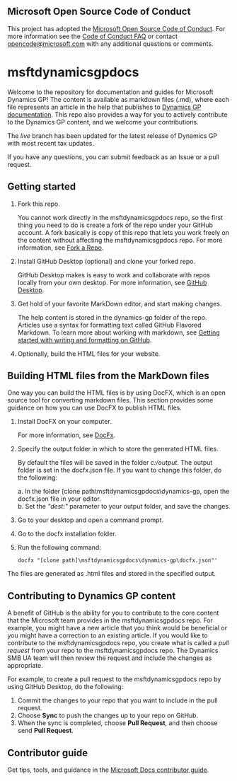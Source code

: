 ## Microsoft Open Source Code of Conduct

This project has adopted the [Microsoft Open Source Code of Conduct](https://opensource.microsoft.com/codeofconduct/).
For more information see the [Code of Conduct FAQ](https://opensource.microsoft.com/codeofconduct/faq/) or contact [opencode@microsoft.com](mailto:opencode@microsoft.com) with any additional questions or comments.

# msftdynamicsgpdocs

Welcome to the repository for documentation and guides for Microsoft Dynamics GP! The content is available as markdown files (.md), where each file represents an article in the help that publishes to [Dynamics GP documentation](https://learn.microsoft.com/dynamics-gp/). This repo also provides a way for you to actively contribute to the Dynamics GP content, and we welcome your contributions.

The *live* branch has been updated for the latest release of Dynamics GP with most recent tax updates.

If you have any questions, you can submit feedback as an Issue or a pull request.

## Getting started

1. Fork this repo.

    You cannot work directly in the msftdynamicsgpdocs repo, so the first thing you need to do is create a fork of the repo under your GitHub account. A fork basically is copy of this repo that lets you work freely on the content without affecting the msftdynamicsgpdocs repo. For more information, see [Fork a Repo](https://help.github.com/articles/fork-a-repo/).

2.  Install GitHub Desktop (optional) and clone your forked repo.

    GitHub Desktop makes is easy to work and collaborate with repos locally from your own desktop. For more information, see [GitHub Desktop](https://desktop.github.com/).   

2. Get hold of your favorite MarkDown editor, and start making changes.

    The help content is stored in the dynamics-gp folder of the repo. Articles use a syntax for formatting text called GitHub Flavored Markdown. To learn more about working with markdown, see [Getting started with writing and formatting on GitHub](https://help.github.com/articles/getting-started-with-writing-and-formatting-on-github/).

3. Optionally, build the HTML files for your website.


## Building HTML files from the MarkDown files
One way you can build the HTML files is by using DocFX, which is an open source tool for converting markdown files. This section provides some guidance on how you can use DocFX to publish HTML files.

1.  Install DocFX on your computer.

    For more information, see [DocFx](https://dotnet.github.io/docfx/).

2.  Specify the output folder in which to store the generated HTML files.

    By default the files will be saved in the folder *c:/output*. The output folder is set in the docfx.json file. If you want to change this folder, do the following:

    a. In the folder [clone path\msftdynamicsgpdocs\dynamics-gp\, open the docfx.json file in your editor.  
    b.  Set the *"dest:"* parameter to your output folder, and save the changes.  

3.  Go to your desktop and open a command prompt.

3.  Go to the docfx installation folder.

4.  Run the following command:
    ```
    docfx "[clone path]\msftdynamicsgpdocs\dynamics-gp\docfx.json"'
    ```

The files are generated as .html files and stored in the specified output.

## Contributing to Dynamics GP content
A benefit of GitHub is the ability for you to contribute to the core content that the Microsoft team provides in the msftdynamicsgpdocs repo. For example, you might have a new article that you think would be beneficial or you might have a correction to an existing article. If you would like to contribute to the msftdynamicsgpdocs repo, you create what is called a *pull request* from your repo to the msftdynamicsgpdocs repo. The Dynamics SMB UA team will then review the request and include the changes as appropriate.

For example, to create a pull request to the msftdynamicsgpdocs repo by using GitHub Desktop, do the following:

1.  Commit the changes to your repo that you want to include in the pull request.
2.  Choose **Sync** to push the changes up to your repo on GitHub.
3.  When the sync is completed, choose **Pull Request**, and then choose send **Pull Request**.

## Contributor guide

Get tips, tools, and guidance in the [Microsoft Docs contributor guide](https://learn.microsoft.com/contribute/).
